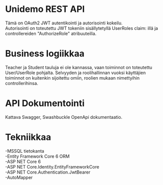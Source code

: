 # Unidemo REST API
Tämä on OAuth2 JWT autentikointi ja autorisointi kokeilu.<br/>
Autorisointi on toteutettu JWT tokeniin sisällytetyllä UserRoles claim: illä ja controllereiden "AuthorizeRole" atribuuteilla.<br/>
# Business logiikkaa
Teacher ja Student tauluja ei ole kannassa, vaan toiminnot on toteutettu User/UserRole pohjalta.  Selvyyden ja roolihallinnan vuoksi
käyttäjien toiminnot on kuitenkin sijoitettu omiin, roolien mukaan nimettyihin controllerihinsa.
# API Dokumentointi
Kattava Swagger, Swashbuckle OpenApi dokumentaatio.
# Tekniikkaa
-MSSQL tietokanta<br/>
-Entity Framework Core 6 ORM<br/>
-ASP NET Core 6<br/>
-ASP NET Core.Identity.EntityFrameworkCore<br/>
-ASP NET Core.Authentication.JwtBearer<br/>
-AutoMapper<br/>
